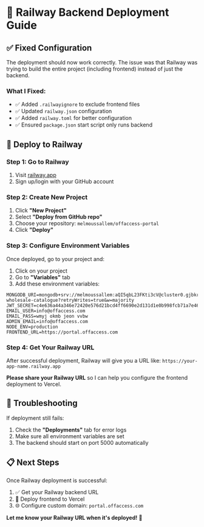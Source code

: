 # 🚂 Railway Backend Deployment Guide

## ✅ **Fixed Configuration**

The deployment should now work correctly. The issue was that Railway was trying to build the entire project (including frontend) instead of just the backend.

### **What I Fixed:**
- ✅ Added `.railwayignore` to exclude frontend files
- ✅ Updated `railway.json` configuration
- ✅ Added `railway.toml` for better configuration
- ✅ Ensured `package.json` start script only runs backend

## 🚀 **Deploy to Railway**

### **Step 1: Go to Railway**
1. Visit [railway.app](https://railway.app)
2. Sign up/login with your GitHub account

### **Step 2: Create New Project**
1. Click **"New Project"**
2. Select **"Deploy from GitHub repo"**
3. Choose your repository: `melmoussallem/offaccess-portal`
4. Click **"Deploy"**

### **Step 3: Configure Environment Variables**
Once deployed, go to your project and:

1. Click on your project
2. Go to **"Variables"** tab
3. Add these environment variables:

```
MONGODB_URI=mongodb+srv://melmoussallem:aQI5qbL23FKti3cV@cluster0.gjbkrwp.mongodb.net/digital-wholesale-catalogue?retryWrites=true&w=majority
JWT_SECRET=c4e636a44a346e72420e576d21bcd4ff6690e2d131d1e0b998fcb71a7e46ff8c
EMAIL_USER=info@offaccess.com
EMAIL_PASS=wmyj okmb jeon vvbw
ADMIN_EMAIL=info@offaccess.com
NODE_ENV=production
FRONTEND_URL=https://portal.offaccess.com
```

### **Step 4: Get Your Railway URL**
After successful deployment, Railway will give you a URL like:
`https://your-app-name.railway.app`

**Please share your Railway URL** so I can help you configure the frontend deployment to Vercel.

## 🔧 **Troubleshooting**

If deployment still fails:
1. Check the **"Deployments"** tab for error logs
2. Make sure all environment variables are set
3. The backend should start on port 5000 automatically

## 📋 **Next Steps**
Once Railway deployment is successful:
1. ✅ Get your Railway backend URL
2. 🚀 Deploy frontend to Vercel
3. 🌐 Configure custom domain: `portal.offaccess.com`

**Let me know your Railway URL when it's deployed!** 🚀 
